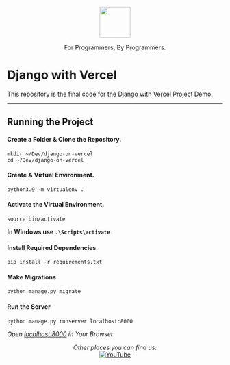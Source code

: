 <p align="center">
  <p align="center">
    <a href="https://www.youtube.com/channel/UC7m0x5NHiHz4VemPFVaS98A" target="_blank">
      <img src="https://raw.githubusercontent.com/codingforinnovations/Django-on-Vercel/main/.static/Logo-Light.png?token=GHSAT0AAAAAABXU4AJBD6OH7Z33MGA7X2EYY3HPGAA" height="72" />    
    </a>
  </p>
  <p align="center">
    For Programmers, By Programmers.
  </p>
</p>

# Django with Vercel

This repository is the final code for the Django with Vercel Project Demo.

---

## Running the Project

#### Create a Folder & Clone the Repository.
```
mkdir ~/Dev/django-on-vercel
cd ~/Dev/django-on-vercel
```

#### Create A Virtual Environment.
```
python3.9 -m virtualenv .
```

#### Activate the Virtual Environment.
```
source bin/activate
```

**In Windows use `.\Scripts\activate`**

#### Install Required Dependencies 
```
pip install -r requirements.txt
```

#### Make Migrations
```
python manage.py migrate
```

#### Run the Server
```
python manage.py runserver localhost:8000
```

_Open [localhost:8000](http://localhost:8000) in Your Browser_


<div align="center">
<i>Other places you can find us:</i><br>
<a href="https://www.youtube.com/channel/UC7m0x5NHiHz4VemPFVaS98A" target="_blank"><img src="https://img.shields.io/badge/YouTube-%23E4405F.svg?&style=flat-square&logo=youtube&logoColor=white" alt="YouTube"></a>
</div>
